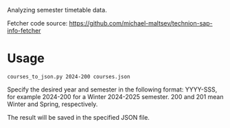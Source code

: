 Analyzing semester timetable data.

Fetcher code source: https://github.com/michael-maltsev/technion-sap-info-fetcher

# Usage 

```
courses_to_json.py 2024-200 courses.json
```

Specify the desired year and semester in the following format: YYYY-SSS, for example 2024-200 for a Winter 2024-2025 semester. 200 and 201 mean Winter and Spring, respectively.

The result will be saved in the specified JSON file.
